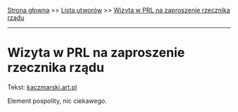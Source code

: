 [Strona głowna](../index.md) >> [Lista utworów](../list.md) >> [Wizyta w PRL na zaproszenie rzecznika rządu](642.md)

---

# Wizyta w PRL na zaproszenie rzecznika rządu

Tekst: [kaczmarski.art.pl](https://www.kaczmarski.art.pl/tworczosc/wiersze/wizyta-w-prl-na-zaproszenie-rzecznika-rzadu/)

Element pospolity, nic ciekawego.